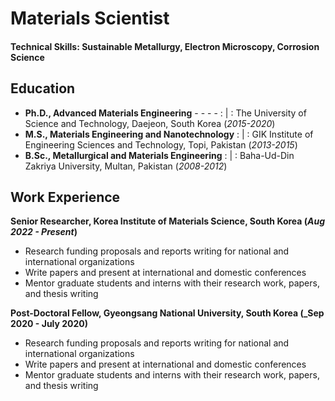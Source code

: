 # Materials Scientist

#### Technical Skills: Sustainable Metallurgy, Electron Microscopy, Corrosion Science

## Education
- **Ph.D., Advanced Materials Engineering** - - - -  : | : The University of Science and Technology, Daejeon, South Korea (_2015-2020_) 								       		
- **M.S., Materials Engineering and Nanotechnology** : | : GIK Institute of Engineering Sciences and Technology, Topi, Pakistan  (_2013-2015_)			        		
- **B.Sc., Metallurgical and Materials Engineering** : | : Baha-Ud-Din Zakriya University, Multan, Pakistan (_2008-2012_)

## Work Experience
**Senior Researcher, Korea Institute of Materials Science, South Korea  (_Aug 2022 - Present_)**
- Research funding proposals and reports writing for national and international organizations
- Write papers and present at international and domestic conferences
- Mentor graduate students and interns with their research work, papers, and thesis writing

**Post-Doctoral Fellow, Gyeongsang National University, South Korea (_Sep 2020 - July 2020)**
- Research funding proposals and reports writing for national and international organizations
- Write papers and present at international and domestic conferences
- Mentor graduate students and interns with their research work, papers, and thesis writing
